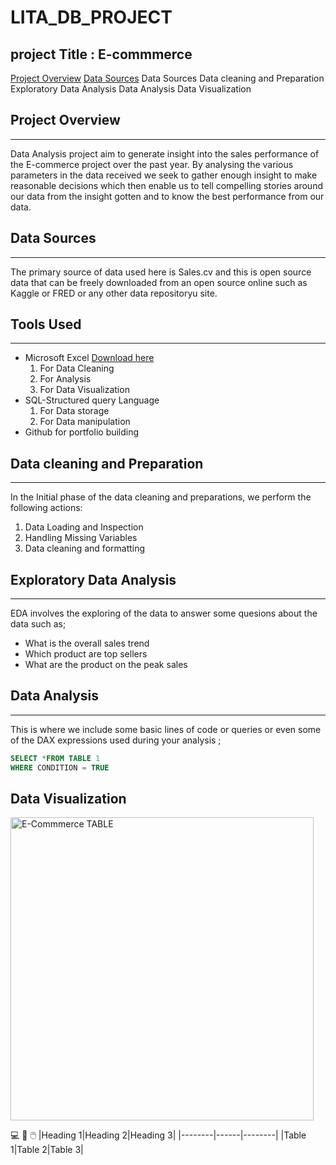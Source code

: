 # LITA_DB_PROJECT
## project Title : E-commmerce
[Project Overview](#project-overview)
 [Data Sources](#data-analysis)
  Data Sources
  Data cleaning and Preparation 
  Exploratory Data Analysis 
   Data Analysis 
   Data Visualization  
## Project Overview
--------
Data Analysis project aim to generate insight into the sales performance of the E-commerce project over the past  year.
By analysing the various parameters in the data received we seek to gather enough insight to make reasonable decisions which then enable us to tell compelling stories around our data from the insight gotten and to know the best performance  from our data.

## Data Sources
---------
The primary source of data used here is Sales.cv and this is open source data that can be freely downloaded from an open source online such as Kaggle or FRED or any other  data repositoryu site.
 
 ## Tools Used
 --------
 - Microsoft Excel [Download here](https//www.Microsoft.com)
    1. For Data Cleaning
    2. For Analysis
    3.  For Data Visualization
 -  SQL-Structured query Language
     1. For Data storage
     2. For Data  manipulation
 -  Github for portfolio building
## Data cleaning and Preparation 
--------
In the Initial phase of the data cleaning and preparations, we perform the following actions:
1. Data Loading and Inspection
2. Handling Missing Variables
3. Data cleaning and formatting
## Exploratory Data Analysis 
-------
EDA involves the exploring of the data to answer some quesions about the data such as;
- What is the overall sales trend
- Which product are top sellers
- What are the product on the peak sales
## Data Analysis 
------
This is where we include some basic lines of code or queries or even some of the DAX expressions used during your analysis ;

```SQL
SELECT *FROM TABLE 1
WHERE CONDITION = TRUE
```
## Data Visualization  
<img width="485" alt="E-Commmerce TABLE" src="https://github.com/user-attachments/assets/83aefc64-0e87-451e-8d16-2768c7d8a925">

💻
📖
🖱️
   |Heading 1|Heading 2|Heading 3|
   |--------|------|--------|
   |Table 1|Table 2|Table 3|
   
  
